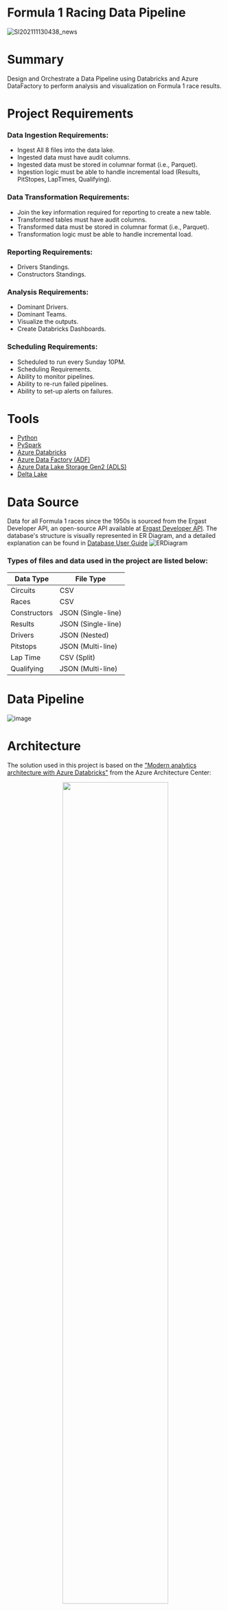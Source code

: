 ﻿# Formula 1 Racing Data Pipeline
![SI202111130438_news](https://github.com/Mustafamegahed20/racing-formula1-data-pipeline/assets/61358936/4e2abd7f-3068-4124-a014-c7f8e2b5c1d1)
# Summary 
  Design and Orchestrate a Data Pipeline using Databricks and Azure DataFactory to perform analysis and visualization on Formula 1 race results.
  
# Project Requirements
### Data Ingestion Requirements:
- Ingest All 8 files into the data lake.
- Ingested data must have audit columns.
- Ingested data must be stored in columnar format (i.e., Parquet).
- Ingestion logic must be able to handle incremental load (Results, PitStopes, LapTimes, Qualifying).

### Data Transformation Requirements:
- Join the key information required for reporting to create a new table.
- Transformed tables must have audit columns.
- Transformed data must be stored in columnar format (i.e., Parquet).
- Transformation logic must be able to handle incremental load.

### Reporting Requirements:
- Drivers Standings.
- Constructors Standings.
  
### Analysis Requirements:
- Dominant Drivers.
- Dominant Teams.
- Visualize the outputs.
- Create Databricks Dashboards. 

### Scheduling Requirements:
- Scheduled to run every Sunday 10PM.
- Scheduling Requirements.
- Ability to monitor pipelines.
- Ability to re-run failed pipelines.
- Ability to set-up alerts on failures.

# Tools

- [Python](https://www.python.org/)
- [PySpark](https://spark.apache.org/docs/latest/api/python/)
- [Azure Databricks](https://azure.microsoft.com/en-us/products/databricks/)
- [Azure Data Factory (ADF)](https://azure.microsoft.com/en-us/products/data-factory)
- [Azure Data Lake Storage Gen2 (ADLS)](https://azure.microsoft.com/en-us/solutions/data-lake/)
- [Delta Lake](https://learn.microsoft.com/en-us/azure/databricks/delta/)
  
# Data Source 

  Data for all Formula 1 races since the 1950s is sourced from the Ergast Developer API, an open-source API available at [Ergast Developer API](http://ergast.com/mrd/). The database's structure is visually represented in  ER Diagram, and a detailed explanation can 
  be found in [Database User Guide](http://ergast.com/docs/f1db_user_guide.txt)
  ![ERDiagram](http://ergast.com/images/ergast_db.png)

### Types of files and data used in the project are listed below:

| Data Type       | File Type               | 
|-----------------|-------------------------|
| Circuits        | CSV                     | 
| Races           | CSV                     | 
| Constructors    | JSON (Single-line)      | 
| Results         | JSON (Single-line)      | 
| Drivers         | JSON (Nested)           | 
| Pitstops        | JSON (Multi-line)       |
| Lap Time        | CSV (Split)             |
| Qualifying      | JSON (Multi-line)       | 

# Data Pipeline
![image](https://github.com/Mustafamegahed20/racing-formula1-data-pipeline/assets/61358936/17f37438-3505-499a-85a0-1de79fa79ab3)

# Architecture

The solution used in this project is based on the ["Modern analytics architecture with Azure Databricks"](https://learn.microsoft.com/en-us/azure/architecture/solution-ideas/articles/azure-databricks-modern-analytics-architecture) from the Azure Architecture Center:
<p align="center">
  <img src="https://learn.microsoft.com/en-us/azure/architecture/solution-ideas/media/azure-databricks-modern-analytics-architecture-diagram.png" width="70%" height="70%" />
</p>

# Project Steps 
### 1- Create Azure storage and Databrick workspace. Ensure you enable ADLS Gen 2 and create 3 containers , corresponding to 3 layers of Modern analytics architecture with Azure Databricks data pipeline model: Bronze, Silver and Gold.
![image](https://github.com/Mustafamegahed20/racing-formula1-data-pipeline/assets/61358936/e3583976-69df-4646-a044-42d9c53ca0ae)
### 2-Ingest the Data By mounting Databricks to ADLS and loading source data to the raw container and then make some basic transfomation using pyspark and databricks and ingest it to the processed container and make data pipline of this using azure data factory
![image](https://github.com/Mustafamegahed20/racing-formula1-data-pipeline/assets/61358936/694f155a-4be6-48fe-8498-d4b2b6e4ba55)
### 3- Now we have all processed files in Parquet format with proper schema. The next step is to build a presentation layer to extract data based on business requirements.making data piplines by azure data factory
![image](https://github.com/Mustafamegahed20/racing-formula1-data-pipeline/assets/61358936/5627a995-2011-4a33-b698-c4307796b046)
### 4. A process pipeline has been devised to execute two distinct sub-pipelines for the ingestion and transformation of Formula 1 Racing data. This structure is designed to orchestrate the overall workflow efficiently. Additionally, triggers have been implemented to initiate and automate the execution of these sub-pipelines.
![image](https://github.com/Mustafamegahed20/racing-formula1-data-pipeline/assets/61358936/0d6ab2af-e514-4688-81a9-1b3e239d9ab2)


### 5. Make visualization using databricks 
#### Dominant Divers
![dominant_drivers](https://github.com/Mustafamegahed20/racing-formula1-data-pipeline/assets/61358936/d1b09865-25c6-4b80-9b1b-115b59a8bb11)
#### Dominant Teams
![dominant_teams](https://github.com/Mustafamegahed20/racing-formula1-data-pipeline/assets/61358936/c2ea3164-b0d9-4559-a018-df02c35c9c89)
